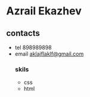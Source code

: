 # Azrail Ekazhev
## contacts
* tel 898989898
* email aklajflaklf@gmail.com
  ### skils
  * css
  * html
    
